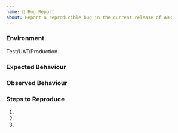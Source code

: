 ```yaml
---
name: 🐛 Bug Report
about: Report a reproducible bug in the current release of ADR
---
```


### Environment

Test/UAT/Production

<!-- What did you expect to happen? -->
### Expected Behaviour

<!-- What happened instead? -->
### Observed Behaviour

<!--
    Describe in detail the exact steps that someone else can take to reproduce
    this bug using the current release.
-->

### Steps to Reproduce

1.
2.
3.
